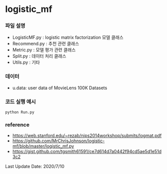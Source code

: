 # logistic_mf

### 파일 설명 
* LogisticMF.py : logistic matrix factorization 모델 클래스   
* Recommend.py  : 추천 관련 클래스   
* Metric.py     : 모델 평가 관련 클래스   
* Split.py      : 데이터 처리 클래스   
* Utils.py      : 기타   



### 데이터
* u.data: user data of MovieLens 100K Datasets



### 코드 실행 예시
```
python Run.py
```


### reference
* https://web.stanford.edu/~rezab/nips2014workshop/submits/logmat.pdf  
* https://github.com/MrChrisJohnson/logistic-mf/blob/master/logistic_mf.py  
* https://gist.github.com/tgsmith61591/ce7d614d7a0442f94cd5ae5d1e51d3c2  




Last Update Date: 2020/7/10
